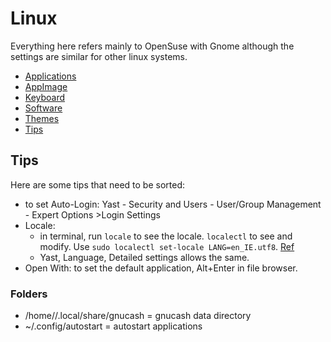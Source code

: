 # Linux

Everything here refers mainly to OpenSuse with Gnome although the settings are similar for other linux systems.

- [Applications](applications)
- [AppImage](appimage)
- [Keyboard](keyboard)
- [Software](software)
- [Themes](themes)
- [Tips](tips)

## Tips

Here are some tips that need to be sorted:

- to set Auto-Login: Yast - Security and Users - User/Group Management - Expert Options >Login Settings 
- Locale: 
    - in terminal, run `locale` to see the locale. `localectl` to see and modify. Use `sudo localectl set-locale LANG=en_IE.utf8`. [Ref](https://www.cyberciti.biz/faq/how-to-set-locales-i18n-on-a-linux-unix/)
    - Yast, Language, Detailed settings allows the same.
- Open With: to set the default application, Alt+Enter in file browser.

### Folders

- /home/<user>/.local/share/gnucash = gnucash data directory
- ~/.config/autostart  = autostart applications


